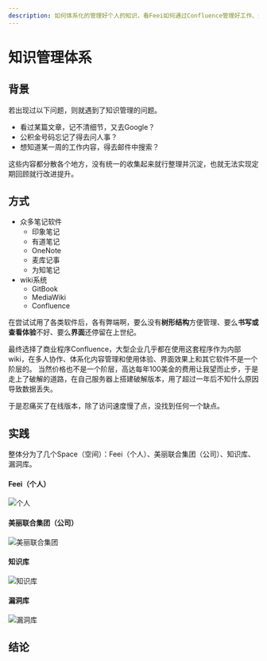 ```yaml
---
description: 如何体系化的管理好个人的知识，看Feei如何通过Confluence管理好工作、生活、个人、项目以及知识库。
---
```


# 知识管理体系

## 背景

若出现过以下问题，则就遇到了知识管理的问题。

- 看过某篇文章，记不清细节，又去Google？
- 公积金号码忘记了得去问人事？
- 想知道某一周的工作内容，得去邮件中搜索？

这些内容都分散各个地方，没有统一的收集起来就行整理并沉淀，也就无法实现定期回顾就行改进提升。

## 方式

- 众多笔记软件
  - 印象笔记
  - 有道笔记
  - OneNote
  - 麦库记事
  - 为知笔记
- wiki系统
  - GitBook
  - MediaWiki
  - Confluence

在尝试试用了各类软件后，各有弊端啊，要么没有**树形结构**方便管理、要么**书写或查看体验**不好、要么**界面**还停留在上世纪。

最终选择了商业程序Confluence，大型企业几乎都在使用这套程序作为内部wiki，在多人协作、体系化内容管理和使用体验、界面效果上和其它软件不是一个阶层的。
当然价格也不是一个阶层，高达每年100美金的费用让我望而止步，于是走上了破解的道路，在自己服务器上搭建破解版本，用了超过一年后不知什么原因导致数据丢失。

于是忍痛买了在线版本，除了访问速度慢了点，没找到任何一个缺点。

## 实践

整体分为了几个Space（空间）：Feei（个人）、美丽联合集团（公司）、知识库、漏洞库。

#### Feei（个人）

![个人](images/kms_01.jpg)

#### 美丽联合集团（公司）

![美丽联合集团](images/kms_02.jpg)

#### 知识库

![知识库](images/kms_03.jpg)

#### 漏洞库

![漏洞库](images/kms_04.jpg)

## 结论
